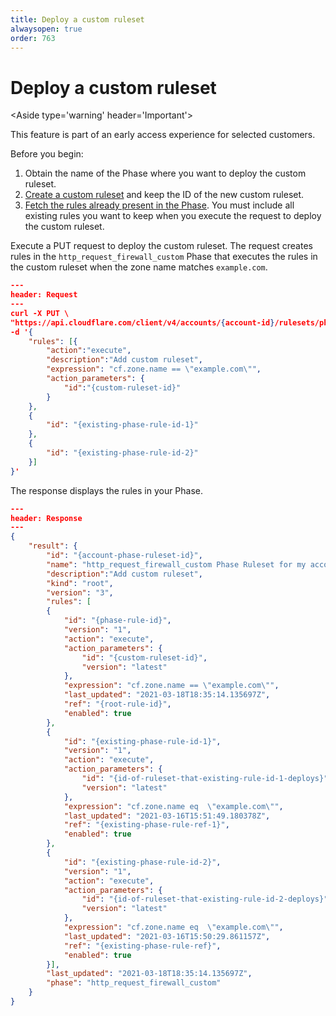 ```yaml
---
title: Deploy a custom ruleset
alwaysopen: true
order: 763
---
```


# Deploy a custom ruleset

<Aside type='warning' header='Important'>

This feature is part of an early access experience for selected customers.

</Aside>

Before you begin:

1. Obtain the name of the Phase where you want to deploy the custom ruleset.
1. [Create a custom ruleset](/cf-rulesets/custom-rulesets/create-custom-ruleset) and keep the ID of the new custom ruleset.
1. [Fetch the rules already present in the Phase](/cf-rulesets/view-rulesets#view-the-rules-included-in-a-ruleset). You must include all existing rules you want to keep when you execute the request to deploy the custom ruleset.

Execute a PUT request to deploy the custom ruleset. The request creates rules in the `http_request_firewall_custom` Phase that executes the rules in the custom ruleset when the zone name matches `example.com`.

```json
---
header: Request
---
curl -X PUT \
"https://api.cloudflare.com/client/v4/accounts/{account-id}/rulesets/phases/http_request_firewall_custom/entrypoint" \
-d '{
    "rules": [{
        "action":"execute",
        "description":"Add custom ruleset",
        "expression": "cf.zone.name == \"example.com\"",
        "action_parameters": {
            "id":"{custom-ruleset-id}"
        }
    },
    {
        "id": "{existing-phase-rule-id-1}"
    },
    {
        "id": "{existing-phase-rule-id-2}"
    }]
}'
```

The response displays the rules in your Phase.

```json
---
header: Response
---
{
    "result": {
        "id": "{account-phase-ruleset-id}",
        "name": "http_request_firewall_custom Phase Ruleset for my account",
        "description":"Add custom ruleset",
        "kind": "root",
        "version": "3",
        "rules": [
        {
            "id": "{phase-rule-id}",
            "version": "1",
            "action": "execute",
            "action_parameters": {
                "id": "{custom-ruleset-id}",
                "version": "latest"
            },
            "expression": "cf.zone.name == \"example.com\"",
            "last_updated": "2021-03-18T18:35:14.135697Z",
            "ref": "{root-rule-id}",
            "enabled": true
        },
        {
            "id": "{existing-phase-rule-id-1}",
            "version": "1",
            "action": "execute",
            "action_parameters": {
                "id": "{id-of-ruleset-that-existing-rule-id-1-deploys}",
                "version": "latest"
            },
            "expression": "cf.zone.name eq  \"example.com\"",
            "last_updated": "2021-03-16T15:51:49.180378Z",
            "ref": "{existing-phase-rule-ref-1}",
            "enabled": true
        },
        {
            "id": "{existing-phase-rule-id-2}",
            "version": "1",
            "action": "execute",
            "action_parameters": {
                "id": "{id-of-ruleset-that-existing-rule-id-2-deploys}",
                "version": "latest"
            },
            "expression": "cf.zone.name eq  \"example.com\"",
            "last_updated": "2021-03-16T15:50:29.861157Z",
            "ref": "{existing-phase-rule-ref}",
            "enabled": true
        }],
        "last_updated": "2021-03-18T18:35:14.135697Z",
        "phase": "http_request_firewall_custom"
    }
}
```
